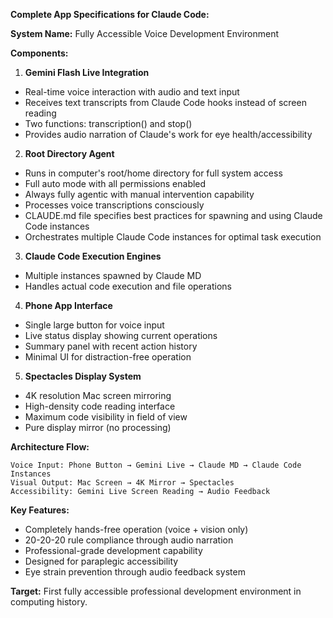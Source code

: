 **Complete App Specifications for Claude Code:**

**System Name:** Fully Accessible Voice Development Environment

**Components:**

1. **Gemini Flash Live Integration**
- Real-time voice interaction with audio and text input
- Receives text transcripts from Claude Code hooks instead of screen reading
- Two functions: transcription() and stop()
- Provides audio narration of Claude's work for eye health/accessibility

2. **Root Directory Agent**
- Runs in computer's root/home directory for full system access
- Full auto mode with all permissions enabled
- Always fully agentic with manual intervention capability
- Processes voice transcriptions consciously
- CLAUDE.md file specifies best practices for spawning and using Claude Code instances
- Orchestrates multiple Claude Code instances for optimal task execution

3. **Claude Code Execution Engines**
- Multiple instances spawned by Claude MD
- Handles actual code execution and file operations

4. **Phone App Interface**
- Single large button for voice input
- Live status display showing current operations
- Summary panel with recent action history
- Minimal UI for distraction-free operation

5. **Spectacles Display System**
- 4K resolution Mac screen mirroring
- High-density code reading interface
- Maximum code visibility in field of view
- Pure display mirror (no processing)

**Architecture Flow:**

```
Voice Input: Phone Button → Gemini Live → Claude MD → Claude Code Instances
Visual Output: Mac Screen → 4K Mirror → Spectacles
Accessibility: Gemini Live Screen Reading → Audio Feedback
```

**Key Features:**

- Completely hands-free operation (voice + vision only)
- 20-20-20 rule compliance through audio narration
- Professional-grade development capability
- Designed for paraplegic accessibility
- Eye strain prevention through audio feedback system

**Target:** First fully accessible professional development environment in computing history.​​​​​​​​​​​​​​​​